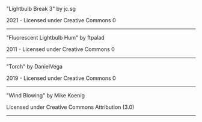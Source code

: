 "Lightbulb Break 3"
by jc.sg

2021 - Licensed under
Creative Commons 0

---

"Fluorescent Lightbulb Hum" 
by ftpalad

2011 - Licensed under
Creative Commons 0

---

"Torch"
by DanielVega

2019 - Licensed under
Creative Commons 0

---

"Wind Blowing"
by Mike Koenig

Licensed under 
Creative Commons
Attribution (3.0)

---


